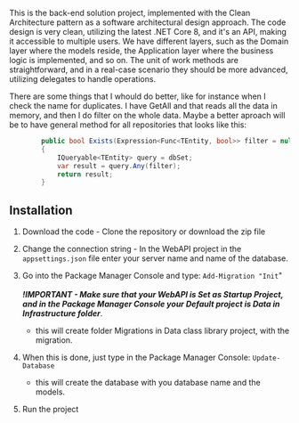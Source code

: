 This is the back-end solution project, implemented with the Clean Architecture pattern as a software architectural design approach. The code design is very clean, utilizing the latest .NET Core 8, and it's an API, making it accessible to multiple users. We have different layers, such as the Domain layer where the models reside, the Application layer where the business logic is implemented, and so on. The unit of work methods are straightforward, and in a real-case scenario they should be more advanced, utilizing delegates to handle operations.

There are some things that I whould do better, like for instance when I check the name for duplicates. I have GetAll and that reads all the data in memory, and then I do filter on the whole data.
Maybe a better aproach will be to have general method for all repositories that looks like this:
```cs
        public bool Exists(Expression<Func<TEntity, bool>> filter = null)
        {
            IQueryable<TEntity> query = dbSet;
            var result = query.Any(filter);
            return result;
        }
```

## Installation

1.  Download the code - Clone the repository or download the zip file

2.  Change the connection string - In the WebAPI project in the ```appsettings.json``` file enter your server name 
    and name of the database.

3.  Go into the Package Manager Console and type: ```Add-Migration "Init```"
    <br />
    <br />
    ***!IMPORTANT - Make sure that your WebAPI is Set as Startup Project, and in the Package Manager Console your Default project is Data in Infrastructure folder***.
    - this will create folder Migrations in Data class library project, with the migration. 
      
4.  When this is done, just type in the Package Manager Console: ```Update-Database```
    - this will create the database with you database name and the models.
    
5.  Run the project
